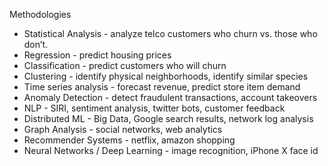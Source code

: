 Methodologies

- Statistical Analysis - analyze telco customers who churn vs. those who don’t.
- Regression - predict housing prices
- Classification - predict customers who will churn
- Clustering - identify physical neighborhoods, identify similar species
- Time series analysis - forecast revenue, predict store item demand
- Anomaly Detection - detect fraudulent transactions, account takeovers 
- NLP - SIRI, sentiment analysis, twitter bots, customer feedback
- Distributed ML - Big Data, Google search results, network log analysis
- Graph Analysis - social networks, web analytics
- Recommender Systems - netflix, amazon shopping
- Neural Networks / Deep Learning - image recognition, iPhone X face id